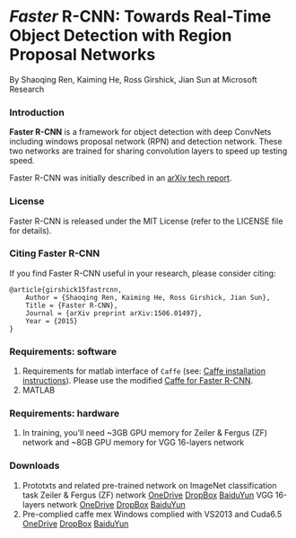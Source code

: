 # *Faster* R-CNN: Towards Real-Time Object Detection with Region Proposal Networks

By Shaoqing Ren, Kaiming He, Ross Girshick, Jian Sun at Microsoft Research

### Introduction

**Faster R-CNN** is a framework for object detection with deep ConvNets including windows proposal network (RPN) and detection network. These two networks are trained for sharing convolution layers to speed up testing speed. 

Faster R-CNN was initially described in an [arXiv tech report](http://arxiv.org/abs/1506.01497).

### License

Faster R-CNN is released under the MIT License (refer to the LICENSE file for details).

### Citing Faster R-CNN

If you find Faster R-CNN useful in your research, please consider citing:

    @article{girshick15fastrcnn,
        Author = {Shaoqing Ren, Kaiming He, Ross Girshick, Jian Sun},
        Title = {Faster R-CNN},
        Journal = {arXiv preprint arXiv:1506.01497},
        Year = {2015}
    }

### Requirements: software

1. Requirements for matlab interface of `Caffe` (see: [Caffe installation instructions](http://caffe.berkeleyvision.org/installation.html)). Please use the modified [Caffe for Faster R-CNN](https://github.com/ShaoqingRen/caffe/tree/faster-R-CNN).
2. MATLAB 
    
### Requirements: hardware

1. In training, you'll need ~3GB GPU memory for Zeiler & Fergus (ZF) network and ~8GB GPU memory for VGG 16-layers network 

### Downloads
1. Prototxts and related pre-trained network on ImageNet classification task
    Zeiler & Fergus (ZF) network [OneDrive](https://onedrive.live.com/download?resid=4006CBB8476FF777!17219&authkey=!AKo99U4eBWjKbcY&ithint=file%2crar) [DropBox](https://www.dropbox.com/s/tqvqcwl7suge985/model_ZF.rar?dl=0) [BaiduYun](http://pan.baidu.com/s/1o668ygU)
    VGG 16-layers network [OneDrive](https://onedrive.live.com/download?resid=4006CBB8476FF777!17221&authkey=!ACNHeBfDAqzt0Uk&ithint=file%2crar) [DropBox](https://www.dropbox.com/s/8q1ugxhy71zqzhf/models_VGG16.rar?dl=0) [BaiduYun](http://pan.baidu.com/s/1hqkzZFm)
2. Pre-complied caffe mex
    Windows complied with VS2013 and Cuda6.5 [OneDrive](https://onedrive.live.com/download?resid=4006CBB8476FF777!17218&authkey=!AOqDbPj7Idd4O4w&ithint=file%2czip) [DropBox](https://www.dropbox.com/s/mqw7b7qqx0dojkb/caffe_library.zip?dl=0) [BaiduYun](http://pan.baidu.com/s/1mgxjcCC)
